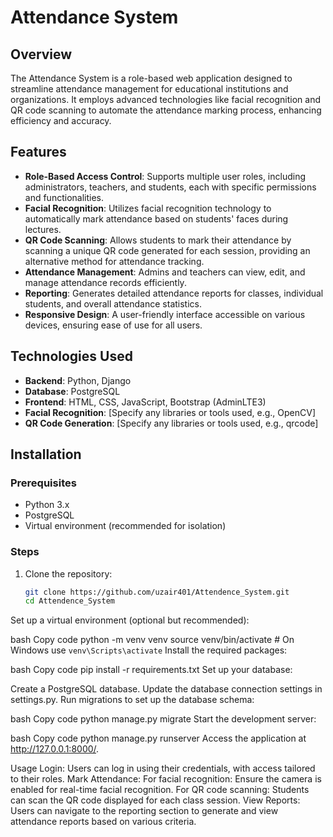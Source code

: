 # Attendance System

## Overview
The Attendance System is a role-based web application designed to streamline attendance management for educational institutions and organizations. It employs advanced technologies like facial recognition and QR code scanning to automate the attendance marking process, enhancing efficiency and accuracy.

## Features
- **Role-Based Access Control**: Supports multiple user roles, including administrators, teachers, and students, each with specific permissions and functionalities.
- **Facial Recognition**: Utilizes facial recognition technology to automatically mark attendance based on students' faces during lectures.
- **QR Code Scanning**: Allows students to mark their attendance by scanning a unique QR code generated for each session, providing an alternative method for attendance tracking.
- **Attendance Management**: Admins and teachers can view, edit, and manage attendance records efficiently.
- **Reporting**: Generates detailed attendance reports for classes, individual students, and overall attendance statistics.
- **Responsive Design**: A user-friendly interface accessible on various devices, ensuring ease of use for all users.

## Technologies Used
- **Backend**: Python, Django
- **Database**: PostgreSQL
- **Frontend**: HTML, CSS, JavaScript, Bootstrap (AdminLTE3)
- **Facial Recognition**: [Specify any libraries or tools used, e.g., OpenCV]
- **QR Code Generation**: [Specify any libraries or tools used, e.g., qrcode]

## Installation

### Prerequisites
- Python 3.x
- PostgreSQL
- Virtual environment (recommended for isolation)

### Steps
1. Clone the repository:
   ```bash
   git clone https://github.com/uzair401/Attendence_System.git
   cd Attendence_System
Set up a virtual environment (optional but recommended):

bash
Copy code
python -m venv venv
source venv/bin/activate  # On Windows use `venv\Scripts\activate`
Install the required packages:

bash
Copy code
pip install -r requirements.txt
Set up your database:

Create a PostgreSQL database.
Update the database connection settings in settings.py.
Run migrations to set up the database schema:

bash
Copy code
python manage.py migrate
Start the development server:

bash
Copy code
python manage.py runserver
Access the application at http://127.0.0.1:8000/.

Usage
Login: Users can log in using their credentials, with access tailored to their roles.
Mark Attendance:
For facial recognition: Ensure the camera is enabled for real-time facial recognition.
For QR code scanning: Students can scan the QR code displayed for each class session.
View Reports: Users can navigate to the reporting section to generate and view attendance reports based on various criteria.
